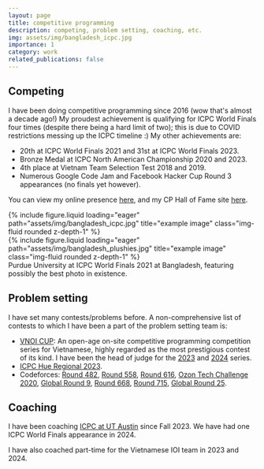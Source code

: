 ```yaml
---
layout: page
title: competitive programming
description: competing, problem setting, coaching, etc.
img: assets/img/bangladesh_icpc.jpg
importance: 1
category: work
related_publications: false
---
```


## Competing

I have been doing competitive programming since 2016 (wow that's almost a decade ago!) My proudest achievement is qualifying for ICPC World Finals four times (despite there being a hard limit of two); this is due to COVID restrictions messing up the ICPC timeline :) My other achievements are:

- 20th at ICPC World Finals 2021 and 31st at ICPC World Finals 2023.
- Bronze Medal at ICPC North American Championship 2020 and 2023.
- 4th place at Vietnam Team Selection Test 2018 and 2019.
- Numerous Google Code Jam and Facebook Hacker Cup Round 3 appearances (no finals yet however).

You can view my online presence [here](https://clist.by/coder/kuroni/), and my CP Hall of Fame site [here](https://cphof.org/profile/codeforces:Kuroni).

<div class="row">
    <div class="col-sm-7 mt-3 mt-md-0">
        {% include figure.liquid loading="eager" path="assets/img/bangladesh_icpc.jpg" title="example image" class="img-fluid rounded z-depth-1" %}
    </div>
    <div class="col-sm mt-3 mt-md-0">
        {% include figure.liquid loading="eager" path="assets/img/bangladesh_plushies.jpg" title="example image" class="img-fluid rounded z-depth-1" %}
    </div>
</div>
<div class="caption">
    Purdue University at ICPC World Finals 2021 at Bangladesh, featuring possibly the best photo in existence.
</div>

## Problem setting

I have set many contests/problems before. A non-comprehensive list of contests to which I have been a part of the problem setting team is:
- [VNOI CUP](https://codeforces.com/blog/entry/132008): An open-age on-site competitive programming competition series for Vietnamese, highly regarded as the most prestigious contest of its kind. I have been the head of judge for the [2023](https://oj.vnoi.info/contest/vnoicup23_final_mirror) and [2024](https://oj.vnoi.info/contest/vnoicup24_final_mirror) series.
- [ICPC Hue Regional 2023](https://icpcvn.github.io/2023/regional/scoreboard.html).
- Codeforces: [Round 482](https://codeforces.com/contest/979), [Round 558](https://codeforces.com/contest/1163), [Round 616](https://codeforces.com/contest/1290), [Ozon Tech Challenge 2020](https://codeforces.com/contest/1305), [Global Round 9](https://codeforces.com/contest/1375), [Round 668](https://codeforces.com/contest/1404), [Round 715](https://codeforces.com/contest/1508), [Global Round 25](https://codeforces.com/contest/1951).

## Coaching

I have been coaching [ICPC at UT Austin](https://www.cs.utexas.edu/~utpc/ICPC.html) since Fall 2023. We have had one ICPC World Finals appearance in 2024.

I have also coached part-time for the Vietnamese IOI team in 2023 and 2024.